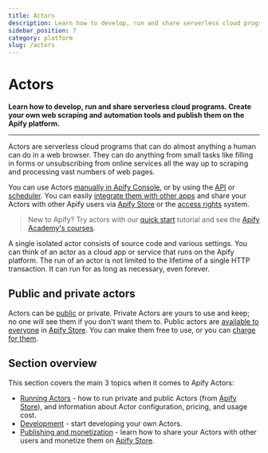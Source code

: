 ```yaml
---
title: Actors
description: Learn how to develop, run and share serverless cloud programs. Create your own web scraping and automation tools and publish them on the Apify platform.
sidebar_position: 7
category: platform
slug: /actors
---
```


# Actors

**Learn how to develop, run and share serverless cloud programs. Create your own web scraping and automation tools and publish them on the Apify platform.**

---

Actors are serverless cloud programs that can do almost anything a human can do in a web browser. They can do anything from small tasks like filling in forms or unsubscribing from online services all the way up to scraping and processing vast numbers of web pages.

You can use Actors [manually in Apify Console](https://console.apify.com/actors), or by using the [API](/api/v2) or [scheduler](../schedules.md). You can easily [integrate them with other apps](../integrations/index.md) and share your Actors with other Apify users via [Apify Store](https://apify.com/store) or the [access rights](./access-rights) system.

> New to Apify? Try actors with our [quick start](../tutorials/quick_start.md) tutorial and see the [Apify Academy's courses](/academy).

A single isolated actor consists of source code and various settings. You can think of an actor as a cloud app or service that runs on the Apify platform. The run of an actor is not limited to the lifetime of a single HTTP transaction. It can run for as long as necessary, even forever.

## Public and private actors

Actors can be [public](./actors/running/actors-in-store) or private. Private Actors are yours to use and keep; no one will see them if you don't want them to. Public actors are [available to everyone](./running/store.md) in [Apify Store](https://apify.com/store). You can make them free to use, or you can [charge for them](https://blog.apify.com/make-regular-passive-income-developing-web-automation-actors-b0392278d085/).

## Section overview

This section covers the main 3 topics when it comes to Apify Actors:

- [Running Actors](./actors/running) - how to run private and public Actors (from [Apify Store](https://apify.com/store)), and information about Actor configuration, pricing, and usage cost.
- [Development](./actors/development) - start developing your own Actors.
- [Publishing and monetization](./actors/publishing) - learn how to share your Actors with other users and monetize them on [Apify Store](https://apify.com/store).

